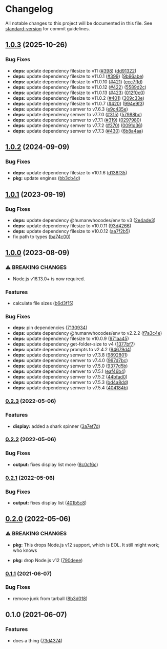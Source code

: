 # Changelog

All notable changes to this project will be documented in this file. See [standard-version](https://github.com/conventional-changelog/standard-version) for commit guidelines.

## [1.0.3](https://github.com/boneskull/nvmermind/compare/nvmermind-v1.0.2...nvmermind-v1.0.3) (2025-10-26)


### Bug Fixes

* **deps:** update dependency filesize to v11 ([#398](https://github.com/boneskull/nvmermind/issues/398)) ([dd91322](https://github.com/boneskull/nvmermind/commit/dd91322c384e7ce1d0b6c2c9d2bf47dce2196366))
* **deps:** update dependency filesize to v11.0.1 ([#399](https://github.com/boneskull/nvmermind/issues/399)) ([9b96abe](https://github.com/boneskull/nvmermind/commit/9b96abe6ddd611e3a005da7611dee1346b5fd64d))
* **deps:** update dependency filesize to v11.0.10 ([#421](https://github.com/boneskull/nvmermind/issues/421)) ([ecc7ffd](https://github.com/boneskull/nvmermind/commit/ecc7ffd29bce821f67527d7b9e16cda64d6ed0af))
* **deps:** update dependency filesize to v11.0.12 ([#422](https://github.com/boneskull/nvmermind/issues/422)) ([5589d2c](https://github.com/boneskull/nvmermind/commit/5589d2c4be3bedb99490571d0b2e515b4d07c578))
* **deps:** update dependency filesize to v11.0.13 ([#423](https://github.com/boneskull/nvmermind/issues/423)) ([012f0c0](https://github.com/boneskull/nvmermind/commit/012f0c078167217b516317d55d2714f4a186cb72))
* **deps:** update dependency filesize to v11.0.2 ([#401](https://github.com/boneskull/nvmermind/issues/401)) ([309c33e](https://github.com/boneskull/nvmermind/commit/309c33efcf8f7c14a9c5653cffd9054244099ac8))
* **deps:** update dependency filesize to v11.0.7 ([#420](https://github.com/boneskull/nvmermind/issues/420)) ([994e9f3](https://github.com/boneskull/nvmermind/commit/994e9f37637fd8bc9258e6adc7057c647b8fb2ad))
* **deps:** update dependency semver to v7.6.3 ([e9c435e](https://github.com/boneskull/nvmermind/commit/e9c435eb9dc7e5fe04cb699adc0a3f01ccda3134))
* **deps:** update dependency semver to v7.7.0 ([#315](https://github.com/boneskull/nvmermind/issues/315)) ([57988bc](https://github.com/boneskull/nvmermind/commit/57988bcb714b30455d1be7923108a0d4eac66cfc))
* **deps:** update dependency semver to v7.7.1 ([#319](https://github.com/boneskull/nvmermind/issues/319)) ([0297980](https://github.com/boneskull/nvmermind/commit/02979807448ce8691466e2c9e528bda58c3de1fb))
* **deps:** update dependency semver to v7.7.2 ([#370](https://github.com/boneskull/nvmermind/issues/370)) ([0091d36](https://github.com/boneskull/nvmermind/commit/0091d36868d4b12cd5d2fb953c181aa9f01aa380))
* **deps:** update dependency semver to v7.7.3 ([#430](https://github.com/boneskull/nvmermind/issues/430)) ([6b8a4aa](https://github.com/boneskull/nvmermind/commit/6b8a4aa9ed220896157cc5f37ec8fa3e5aea8d9e))

## [1.0.2](https://github.com/boneskull/nvmermind/compare/nvmermind-v1.0.1...nvmermind-v1.0.2) (2024-09-09)


### Bug Fixes

* **deps:** update dependency filesize to v10.1.6 ([d138f35](https://github.com/boneskull/nvmermind/commit/d138f35b9372b0a68b429b84da90bf7cb07efde6))
* **pkg:** update engines ([bb3cb4d](https://github.com/boneskull/nvmermind/commit/bb3cb4d67c81fcc44b98a38fc75befe14086a5d7))

## [1.0.1](https://github.com/boneskull/nvmermind/compare/v1.0.0...v1.0.1) (2023-09-19)


### Bug Fixes

* **deps:** update dependency @humanwhocodes/env to v3 ([2e4ade3](https://github.com/boneskull/nvmermind/commit/2e4ade3b431ce1984699122b07e27ffd4f7932a6))
* **deps:** update dependency filesize to v10.0.11 ([93d4266](https://github.com/boneskull/nvmermind/commit/93d42667c2e7046b0ee1cafcee58e5dc8b1edf1f))
* **deps:** update dependency filesize to v10.0.12 ([aa7f2b5](https://github.com/boneskull/nvmermind/commit/aa7f2b5cd876464951b5cf8fc867163d5ee4f17a))
* fix path to types ([ba74c00](https://github.com/boneskull/nvmermind/commit/ba74c00800eaf7d03c19a1dda1f81d0a0c120cf4))

## [1.0.0](https://github.com/boneskull/nvmermind/compare/v0.2.3...v1.0.0) (2023-08-09)


### ⚠ BREAKING CHANGES

* Node.js v16.13.0+ is now required.

### Features

* calculate file sizes ([b6d3f15](https://github.com/boneskull/nvmermind/commit/b6d3f156537eeebde18f4ac4c2aaafac567934a8))


### Bug Fixes

* **deps:** pin dependencies ([7130934](https://github.com/boneskull/nvmermind/commit/7130934b07495ea57168f222905798088f62c742))
* **deps:** update dependency @humanwhocodes/env to v2.2.2 ([f7a3c4e](https://github.com/boneskull/nvmermind/commit/f7a3c4ef4a1e20eed17e352030d82695e315642f))
* **deps:** update dependency filesize to v10.0.9 ([971aa45](https://github.com/boneskull/nvmermind/commit/971aa45e0439fcedd7d54ffdc30a4bc9d757ad03))
* **deps:** update dependency get-folder-size to v4 ([1377bf7](https://github.com/boneskull/nvmermind/commit/1377bf7c609834411782ba6f5de7ce8556c8031b))
* **deps:** update dependency prompts to v2.4.2 ([94679d4](https://github.com/boneskull/nvmermind/commit/94679d497bdf831490a9480840f656456eb7626a))
* **deps:** update dependency semver to v7.3.8 ([9892801](https://github.com/boneskull/nvmermind/commit/9892801a1dde60fdf143b861803cf25094726c53))
* **deps:** update dependency semver to v7.4.0 ([967d7bc](https://github.com/boneskull/nvmermind/commit/967d7bc2d8fee786f6e277903d4d72fff6e81512))
* **deps:** update dependency semver to v7.5.0 ([9377d5b](https://github.com/boneskull/nvmermind/commit/9377d5bc1217cb98846805eebfdac5c2d37ec7a0))
* **deps:** update dependency semver to v7.5.1 ([eaf46b4](https://github.com/boneskull/nvmermind/commit/eaf46b43264c0b6860f7fa4ca6575cc08a65a376))
* **deps:** update dependency semver to v7.5.2 ([44bfad0](https://github.com/boneskull/nvmermind/commit/44bfad03e831805593c441cbe7be1f2a00586348))
* **deps:** update dependency semver to v7.5.3 ([bd4a8dd](https://github.com/boneskull/nvmermind/commit/bd4a8dda7b5f8a6d793f3eb8310f4ef97dd44ea0))
* **deps:** update dependency semver to v7.5.4 ([404184b](https://github.com/boneskull/nvmermind/commit/404184be5caa624dac6dce28b12ec5f025fb9859))

### [0.2.3](https://github.com/boneskull/nvmermind/compare/v0.2.2...v0.2.3) (2022-05-06)

### Features

- **display:** added a shark spinner ([3a7ef7d](https://github.com/boneskull/nvmermind/commit/3a7ef7d9e7544e99e38c07deb74f7d7d3f9bf000))

### [0.2.2](https://github.com/boneskull/nvmermind/compare/v0.2.1...v0.2.2) (2022-05-06)

### Bug Fixes

- **output:** fixes display list more ([8c0cf6c](https://github.com/boneskull/nvmermind/commit/8c0cf6cb7574dbf4d5f5fd05270bc5aff495f236))

### [0.2.1](https://github.com/boneskull/nvmermind/compare/v0.2.0...v0.2.1) (2022-05-06)

### Bug Fixes

- **output:** fixes display list ([401b5c8](https://github.com/boneskull/nvmermind/commit/401b5c8436ce3e9d3531e572ff6fefc52f5ba72a))

## [0.2.0](https://github.com/boneskull/nvmermind/compare/v0.1.1...v0.2.0) (2022-05-06)

### ⚠ BREAKING CHANGES

- **pkg:** This drops Node.js v12 support, which is EOL. It still might work; who knows

- **pkg:** drop Node.js v12 ([790deee](https://github.com/boneskull/nvmermind/commit/790deee6130a585645dfbd856bbb7be85c39eceb))

### [0.1.1](https://github.com/boneskull/nvmermind/compare/v0.1.0...v0.1.1) (2021-06-07)

### Bug Fixes

- remove junk from tarball ([8b3d018](https://github.com/boneskull/nvmermind/commit/8b3d018850ab54ab43a9c75acd07237dcf563411))

## 0.1.0 (2021-06-07)

### Features

- does a thing ([73d4374](https://github.com/boneskull/nvmermind/commit/73d4374548648bce3b4da746a79d0e0e3dddf8ef))
